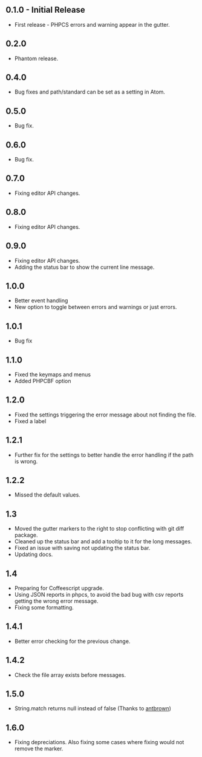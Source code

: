 ## 0.1.0 - Initial Release
  + First release - PHPCS errors and warning appear in the gutter.

## 0.2.0
  + Phantom release.

## 0.4.0
  * Bug fixes and path/standard can be set as a setting in Atom.

## 0.5.0
  * Bug fix.

## 0.6.0
  * Bug fix.

## 0.7.0
  * Fixing editor API changes.

## 0.8.0
  * Fixing editor API changes.

## 0.9.0
  * Fixing editor API changes.
  * Adding the status bar to show the current line message.

## 1.0.0
  * Better event handling
  * New option to toggle between errors and warnings or just errors.

## 1.0.1
  * Bug fix

## 1.1.0
  * Fixed the keymaps and menus
  * Added PHPCBF option

## 1.2.0
  * Fixed the settings triggering the error message about not finding the file.
  * Fixed a label

## 1.2.1
  * Further fix for the settings to better handle the error handling if the path is wrong.

## 1.2.2
  * Missed the default values.

## 1.3
  * Moved the gutter markers to the right to stop conflicting with git diff package.
  * Cleaned up the status bar and add a tooltip to it for the long messages.
  * Fixed an issue with saving not updating the status bar.
  * Updating docs.

## 1.4
  * Preparing for Coffeescript upgrade.
  * Using JSON reports in phpcs, to avoid the bad bug with csv reports getting the wrong error message.
  * Fixing some formatting.

## 1.4.1
  * Better error checking for the previous change.

## 1.4.2
  * Check the file array exists before messages.

## 1.5.0
* String.match returns null instead of false (Thanks to [antbrown](https://github.com/antbrown))

## 1.6.0
* Fixing depreciations. Also fixing some cases where fixing would not remove the marker.
